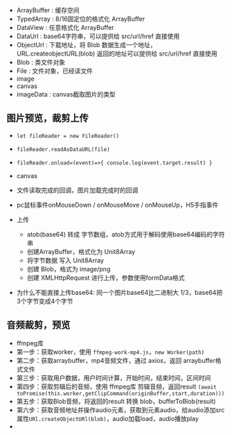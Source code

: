 
- ArrayBuffer  : 缓存空间
- TypedArray   : 8/16固定位的格式化 ArrayBuffer
- DataView     : 任意格式化 ArrayBuffer
- DataUrl      : base64字符串，可以提供给 src/url/href 直接使用
- ObjectUrl    : 下载地址，将 Blob 数据生成一个地址，URL.createobjectURL(blob) 返回的地址可以提供给 src/url/href 直接使用
- Blob         : 类文件对象
- File         : 文件对象，已经读文件
- image
- canvas
- imageData    : canvas截取图片的类型

## 图片预览，裁剪上传
- `let fileReader = new FileReader()`
- `fileReader.readAsDataURL(file)`
- `fileReader.onload=(event)=>{ console.log(event.target.result) }`
- canvas
- 文件读取完成的回调，图片加载完成时的回调
- pc鼠标事件onMouseDown / onMouseMove / onMouseUp，H5手指事件
- 上传
  - atob(base64) 转成 字节数组，atob方式用于解码使用base64编码的字符串
  - 创建ArrayBuffer，格式化为 Unit8Array
  - 将字节数据 写入 Unit8Array
  - 创建 Blob，格式为 image/png
  - 创建 XMLHttpRequest 进行上传，参数使用formData格式

- 为什么不能直接上传base64: 同一个图片base64比二进制大 1/3，base64把3个字节变成4个字节

## 音频裁剪，预览
- ffmpeg库
- 第一步：获取worker，使用 `ffmpeg-work-mp4.js`，`new Worker(path)`
- 第二步：获取arraybuffer，mp4音频文件，通过 axios，返回 arraybuffer格式文件
- 第三步：获取用户数据，用户时间计算，开始时间，结束时间，区间时间
- 第四步：获取剪辑后的音频，使用 ffmpeg库 剪辑音频，返回result `(await toPromise(this.worker,getClipCommand(originBuffer,start,duration)))`
- 第五步：获取Blob音频，将返回的result 转换 blob，bufferToBlob(result)
- 第六步：获取音频地址并操作audio元素，获取到元素audio，给audio添加src属性`URl.createObjectURl(blob)`，audio加载load，audio播放play
- 



